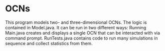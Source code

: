 OCNs
====
This program models two- and three-dimensional OCNs.
The logic is contained in Model.java.
It can be run in two different ways:
  Running Main.java creates and displays a single OCN that can be interacted with via command prompt.
  RunTests.java contains code to run many simulations in sequence and collect statistics from them.
